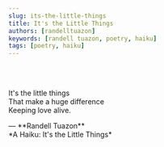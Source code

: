 ```yaml
---
slug: its-the-little-things
title: It's the Little Things
authors: [randelltuazon]
keywords: [randell tuazon, poetry, haiku]
tags: [poetry, haiku]
---
```


<br/><br/>

It's the little things  
That make a huge difference  
Keeping love alive.  

<footer>— **Randell Tuazon** <div class="text-sm mt-2">*A Haiku: It's the Little Things*</div></footer>
